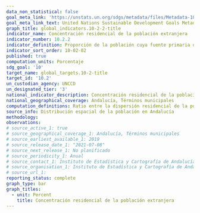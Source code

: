 ```yaml
---
data_non_statistical: false
goal_meta_link: 'https://unstats.un.org/sdgs/metadata/files/Metadata-10-02-02.pdf'
goal_meta_link_text: United Nations Sustainable Development Goals Metadata (PDF 232KB)
graph_title: global_indicators.10-2-2-title
indicator_name: Concentración residencial de la población extranjera
indicator_number: 10.2.2
indicator_definition: Proporción de la población cuya fuente primaria de energía son los combustibles y tecnologías limpios
indicator_sort_order: 10-02-02
published: true
computation_units: Porcentaje
sdg_goal: '10'
target_name: global_targets.10-2-title
target_id: '10.2'
un_custodian_agency: UNCCD
un_designated_tier: '3'
national_indicator_description: Concentración residencial de la población extranjera
national_geographical_coverage: Andalucía, Términos municipales
computation_definitions: Ratio entre la dispersión residencial de la población extranjera residente en un municipio y la dispersión residencial de la población total residente en el municipio. 
source_info: Distribución espacial de la población en Andalucía
methodology:
observations: 
# source_active_1: true
# source_geographical_coverage_1: Andalucía, Términos municipales
# source_earliest_available_1: 2019
# source_release_date_1: "2021-07-08"
# source_next_release_1: No planificado
# source_periodicity_1: Anual
# source_contact_1: Instituto de Estadística y Cartografía de Andalucía
# source_organisation_1: Instituto de Estadística y Cartografía de Andalucía
# source_url_1:
reporting_status: complete
graph_type: bar
graph_titles:
  - unit: Percent
    title: Concentración residencial de la población extranjera
---
```


